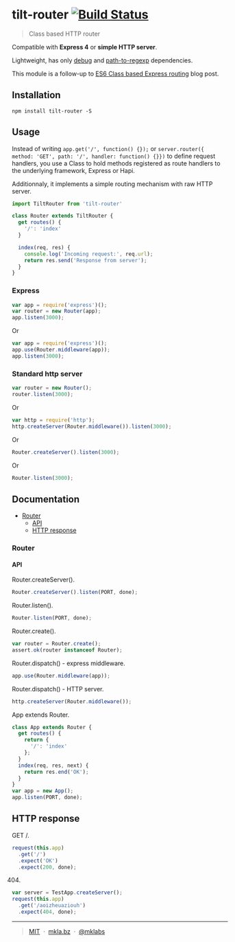 # tilt-router [![Build Status](https://secure.travis-ci.org/mklabs/tilt-router.png)](http://travis-ci.org/mklabs/tilt-router)

> Class based HTTP router

Compatible with **Express 4** or **simple HTTP server**.

Lightweight, has only [debug](https://www.npmjs.com/package/debug) and
[path-to-regexp](https://www.npmjs.com/package/path-to-regexp) dependencies.

This module is a follow-up to [ES6 Class based Express
routing](http://mkla.bz/2016/04/20/es6-class-express-routing.html) blog post.

## Installation

    npm install tilt-router -S

## Usage

Instead of writing `app.get('/', function() {});` or `server.router({ method:
'GET', path: '/', handler: function() {}})` to define request handlers, you use
a Class to hold methods registered as route handlers to the underlying
framework, Express or Hapi.

Additionnaly, it implements a simple routing mechanism with raw HTTP server.

```js
import TiltRouter from 'tilt-router'

class Router extends TiltRouter {
  get routes() {
    '/': 'index'
  }

  index(req, res) {
    console.log('Incoming request:', req.url);
    return res.send('Response from server');
  }
}
```

### Express

```js
var app = require('express')();
var router = new Router(app);
app.listen(3000);
```

Or

```js
var app = require('express')();
app.use(Router.middleware(app));
app.listen(3000);
```

### Standard http server

```js
var router = new Router();
router.listen(3000);
```

Or

```js
var http = require('http');
http.createServer(Router.middleware()).listen(3000);
```

Or

```js
Router.createServer().listen(3000);
```

Or

```js
Router.listen(3000);
```

## Documentation

   - [Router](#router)
     - [API](#router-api)
     - [HTTP response](#router-http-response)

<a name="router"></a>
### Router
<a name="router-api"></a>
#### API
Router.createServer().

```js
Router.createServer().listen(PORT, done);
```

Router.listen().

```js
Router.listen(PORT, done);
```

Router.create().

```js
var router = Router.create();
assert.ok(router instanceof Router);
```

Router.dispatch() - express middleware.

```js
app.use(Router.middleware(app));
```

Router.dispatch() - HTTP server.

```js
http.createServer(Router.middleware());
```

App extends Router.

```js
class App extends Router {
  get routes() {
    return {
      '/': 'index'
    };
  }
  index(req, res, next) {
    return res.end('OK');
  }
}
var app = new App();
app.listen(PORT, done);
```

<a name="router-http-response"></a>
## HTTP response
GET /.

```js
request(this.app)
  .get('/')
  .expect('OK')
  .expect(200, done);
```

404.

```js
var server = TestApp.createServer();
request(this.app)
  .get('/aoizheuaziouh')
  .expect(404, done);
```

---

> [MIT](./LICENSE) &nbsp;&middot;&nbsp;
> [mkla.bz](http://mkla.bz) &nbsp;&middot;&nbsp;
> [@mklabs](https://github.com/mklabs)
